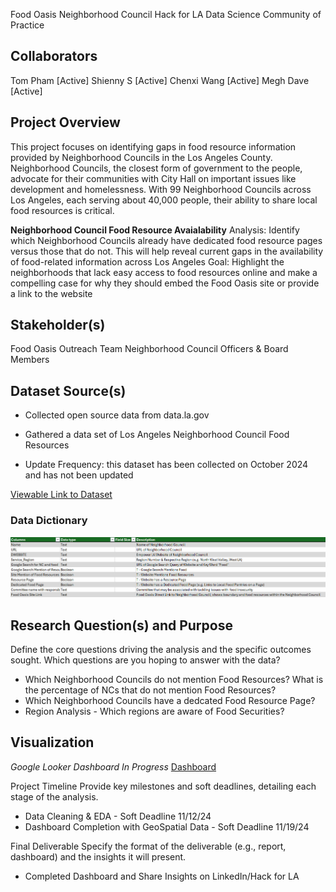 Food Oasis Neighborhood Council 
Hack for LA Data Science Community of Practice

## Collaborators

Tom Pham [Active]
Shienny S [Active]
Chenxi Wang [Active]
Megh Dave [Active]

## ​​Project Overview
This project focuses on identifying gaps in food resource information provided by Neighborhood Councils in the Los Angeles County. Neighborhood Councils, the closest form of government to the people, advocate for their communities with City Hall on important issues like development and homelessness. With 99 Neighborhood Councils across Los Angeles, each serving about 40,000 people, their ability to share local food resources is critical. 

**Neighborhood Council Food Resource Avaialability**
Analysis: Identify which Neighborhood Councils already have dedicated food resource pages versus those that do not. This will help reveal current gaps in the availability of food-related information across Los Angeles
Goal: Highlight the neighborhoods that lack easy access to food resources online and make a compelling case for why they should embed the Food Oasis site or provide a link to the website

## Stakeholder(s)
Food Oasis Outreach Team
Neighborhood Council Officers & Board Members

## Dataset Source(s)
* Collected open source data from data.la.gov 
* Gathered a data set of Los Angeles Neighborhood Council Food Resources

* Update Frequency: this dataset has been collected on October 2024 and has not been updated

[Viewable Link to Dataset](https://docs.google.com/spreadsheets/d/1bO-gkzcgEUwz8N_2Uj_RBo3bSUyXiFdMBVyCVgo72Ks/edit?usp=sharing)

### Data Dictionary 

![Data Dictionary](images/datadict.png)

## Research Question(s) and Purpose
Define the core questions driving the analysis and the specific outcomes sought. Which questions are you hoping to answer with the data?

* Which Neighborhood Councils do not mention Food Resources? What is the percentage of NCs that do not mention Food Resources? 
* Which Neighborhood Councils have a dedcated Food Resource Page? 
* Region Analysis - Which regions are aware of Food Securities?  


## Visualization

*Google Looker Dashboard In Progress* 
[Dashboard](https://lookerstudio.google.com/reporting/75a14933-c58e-4089-a1b9-a74f4517272d)

Project Timeline
Provide key milestones and soft deadlines, detailing each stage of the analysis.

* Data Cleaning & EDA - Soft Deadline 11/12/24
* Dashboard Completion with GeoSpatial Data - Soft Deadline 11/19/24

Final Deliverable
Specify the format of the deliverable (e.g., report, dashboard) and the insights it will present.
* Completed Dashboard and Share Insights on LinkedIn/Hack for LA

